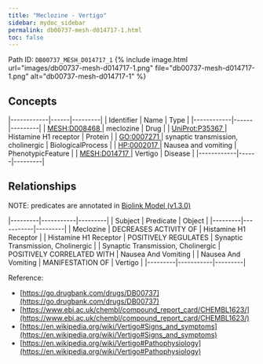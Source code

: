```yaml
---
title: "Meclozine - Vertigo"
sidebar: mydoc_sidebar
permalink: db00737-mesh-d014717-1.html
toc: false 
---
```



Path ID: `DB00737_MESH_D014717_1`
{% include image.html url="images/db00737-mesh-d014717-1.png" file="db00737-mesh-d014717-1.png" alt="db00737-mesh-d014717-1" %}

## Concepts

|------------|------|---------|
| Identifier | Name | Type    |
|------------|------|---------|
| <a href="https://identifiers.org/MESH:D008468">MESH:D008468 </a> | meclozine | Drug |
| <a href="https://identifiers.org/UniProt:P35367">UniProt:P35367 </a> | Histamine H1 receptor | Protein |
| <a href="https://identifiers.org/GO:0007271">GO:0007271 </a> | synaptic transmission, cholinergic | BiologicalProcess |
| <a href="https://identifiers.org/HP:0002017">HP:0002017 </a> | Nausea and vomiting | PhenotypicFeature |
| <a href="https://identifiers.org/MESH:D014717">MESH:D014717 </a> | Vertigo | Disease |
|------------|------|---------|

## Relationships


NOTE: predicates are annotated in <a href="https://github.com/biolink/biolink-model/releases/tag/v1.3.0">Biolink Model (v1.3.0)</a>

|---------|-----------|---------|
| Subject | Predicate | Object  |
|---------|-----------|---------|
| Meclozine | DECREASES ACTIVITY OF | Histamine H1 Receptor |
| Histamine H1 Receptor | POSITIVELY REGULATES | Synaptic Transmission, Cholinergic |
| Synaptic Transmission, Cholinergic | POSITIVELY CORRELATED WITH | Nausea And Vomiting |
| Nausea And Vomiting | MANIFESTATION OF | Vertigo |
|---------|-----------|---------|

Reference: 
  - [https://go.drugbank.com/drugs/DB00737](https://go.drugbank.com/drugs/DB00737)
  - [https://www.ebi.ac.uk/chembl/compound_report_card/CHEMBL1623/](https://www.ebi.ac.uk/chembl/compound_report_card/CHEMBL1623/)
  - [https://en.wikipedia.org/wiki/Vertigo#Signs_and_symptoms](https://en.wikipedia.org/wiki/Vertigo#Signs_and_symptoms)
  - [https://en.wikipedia.org/wiki/Vertigo#Pathophysiology](https://en.wikipedia.org/wiki/Vertigo#Pathophysiology)
